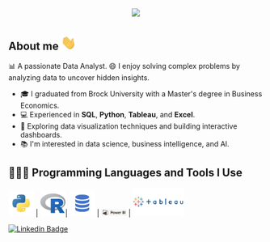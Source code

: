 <h1 align="center">
  <a href="https://git.io/typing-svg">
    <img src="https://readme-typing-svg.herokuapp.com/?lines=Welcome+to+My+Profile;+I'm+Zhihong+Mai;Nice+to+see+you!+👋&center=true&size=30&font=Lato&color=blue&speed=20">
  </a>
</h1>

## **About me** <img src="https://github.com/ZhihongMai/ZhihongMai/blob/main/wave.gif" width="30">


📊 A passionate Data Analyst. 😄 I enjoy solving complex problems by analyzing data to uncover hidden insights.
- 🎓 I graduated from Brock University with a Master's degree in Business Economics.
- 💻 Experienced in **SQL**, **Python**, **Tableau**, and **Excel**.
- 🌱 Exploring data visualization techniques and building interactive dashboards.
- 📚 I'm interested in data science, business intelligence, and AI.


## 👨🏻‍💻 **Programming Languages and Tools I Use**
<img title="Python" alt="Python" width="50px" src="https://raw.githubusercontent.com/github/explore/master/topics/python/python.png" /> | <img title="R" alt="R" width="50px" src="https://raw.githubusercontent.com/github/explore/master/topics/r/r.png" />| <img title="SQL" alt="SQL" width="50px" src="https://raw.githubusercontent.com/github/explore/master/topics/sql/sql.png" /> | <img title="Power BI" alt="Power BI" width="50px" src="https://github.com/ZhihongMai/ZhihongMai/raw/main/Image/PowerBI.jpg" /> |  <img title="Tableau" alt="Tableau" width="100px" src="https://github.com/ZhihongMai/ZhihongMai/raw/main/Image/Tableau.png" />







[![Linkedin Badge](https://img.shields.io/badge/-zhmai-blue?style=flat&logo=Linkedin&logoColor=white&link=https://www.linkedin.com/in/zhmai/)](https://www.linkedin.com/in/zhmai/)
